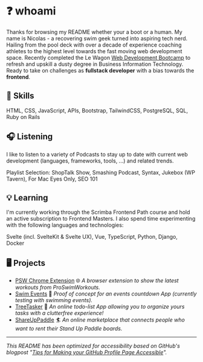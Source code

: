 # :question: whoami

Thanks for browsing my README whether your a boot or a human.
My name is Nicolas - a recovering swim geek turned into aspiring tech nerd.
Hailing from the pool deck with over a decade of experience coaching athletes
to the highest level towards the fast moving web development space.
Recently completed the Le Wagon [Web Development Bootcamp](https://www.lewagon.com/web-development-course)
to refresh and upskill a dusty degree in Business Information Technology.
Ready to take on challenges as **fullstack developer** with a bias towards the **frontend**.

## :gem: Skills

HTML, CSS, JavaScript, APIs, Bootstrap, TailwindCSS, PostgreSQL, SQL, Ruby on Rails

## :headphones: Listening

I like to listen to a variety of Podcasts to stay up to date
with current web development (languages, frameworks, tools, ...) and related trends.

Playlist Selection: ShopTalk Show, Smashing Podcast, Syntax, Jukebox (WP Tavern),
For Mac Eyes Only, SEO 101

## :bulb: Learning

I'm currently working through the Scrimba Frontend Path course and
hold an active subscription to Frontend Masters. I also spend time experimenting
with the following languages and technologies:

Svelte (incl. SvelteKit & Svelte UX), Vue, TypeScript, Python, Django, Docker

## :desktop_computer: Projects

- [PSW Chrome Extension](https://github.com/ProSwimWorkouts/psw-chrome-ext) :globe_with_meridians:
_A browser extension to show the latest workouts from ProSwimWorkouts._
- [Swim Events](https://github.com/CuttingEdgeDevelopment/swim-events) :calendar:
_Proof of concept for an events countdown App (currently testing with swimming events)._
- [TreeTasker](https://www.treetasker.ch/) :deciduous_tree: _An online
todo-list App allowing you to organize yours tasks with a clutterfree experience!_
- [ShareUpPaddle](https://github.com/ekyburz/ShareUpPaddle) :surfer: _An online marketplace
that connects people who want to rent their Stand Up Paddle boards._

___
_This README has been optimized for accessibility based on GitHub's blogpost
"[Tips for Making your GitHub Profile Page Accessible](https://github.blog/2023-10-26-5-tips-for-making-your-github-profile-page-accessible)"._
